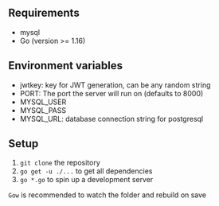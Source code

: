 ## Requirements
- mysql 
- Go (version >= 1.16)

## Environment variables
- jwtkey: key for JWT generation, can be any random string
- PORT: The port the server will run on (defaults to 8000)
- MYSQL_USER
- MYSQL_PASS 
- MYSQL_URL: database connection string for postgresql
## Setup
1. `git clone` the repository
2. `go get -u ./...` to get all dependencies
3. `go *.go` to spin up a development server

`Gow` is recommended to watch the folder and rebuild on save 
